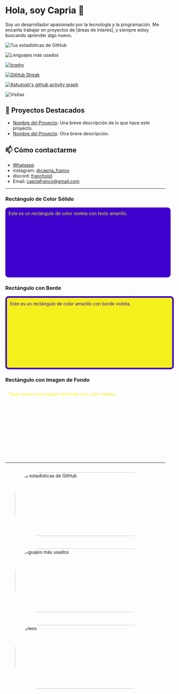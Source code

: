 # Hola, soy Capria 👋

Soy un desarrollador apasionado por la tecnología y la programación. Me encanta trabajar en proyectos de [áreas de interés], y siempre estoy buscando aprender algo nuevo.

![Tus estadísticas de GitHub](https://github-readme-stats.vercel.app/api?username=FranchoLol&show_icons=true&theme=radical&bg_color=3E00CC&title_color=F3F01D&text_color=F3F01D&icon_color=F3F01D&hide_border=true&border_radius=75&card_width=500&card_height=200)

![Lenguajes más usados](https://github-readme-stats.vercel.app/api/top-langs/?username=FranchoLol&layout=compact&theme=radical&bg_color=3E00CC&title_color=F3F01D&text_color=F3F01D&icon_color=F3F01D&hide_border=true&border_radius=75&card_width=500&card_height=200)

[![trophy](https://github-profile-trophy.vercel.app/?username=FranchoLol&theme=darkhub&column=3&row=1&margin-w=15&margin-h=15&no-bg=true&no-frame=true&border=2&border_color=F3F01D&border_radius=75&width=500&height=200)](https://github.com/ryo-ma/github-profile-trophy)

[![GitHub Streak](https://streak-stats.demolab.com?user=FranchoLol&theme=kacho-ga&hide_border=true&border_radius=75&locale=es&card_width=500&card_height=200&background=45%2C3E00CC%2C3E00CC%2C3E00CC&stroke=F3F01D&ring=F3F01D&fire=F3F01D&currStreakNum=F3F01D&sideNums=F3F01D&currStreakLabel=F3F01D&sideLabels=F3F01D&dates=F3F01D&excludeDaysLabel=F3F01D&text=000000)](https://git.io/streak-stats)

[![Ashutosh's github activity graph](https://github-readme-activity-graph.vercel.app/graph?username=FranchoLol&bg_color=F3F01D&color=3E00CC&line=3E00CC&point=3E00CC&area=true&hide_border=true)](https://github.com/ashutosh00710/github-readme-activity-graph)

![Visitas](https://visitor-badge.glitch.me/badge?page_id=FranchoLol.FranchoLol)


## 🚀 Proyectos Destacados
- [Nombre del Proyecto](link_al_proyecto): Una breve descripción de lo que hace este proyecto.
- [Nombre del Proyecto](link_al_proyecto): Otra breve descripción.

## 📫 Cómo contactarme
- [Whatsapp](https://wa.me/541124037768)
- instagram: [@capria_franco]([https://twitter.com/tu_usuario](https://www.instagram.com/capria_franco/))
- discord: [francholol](https://discord.gg/tgN5xtsz)
- Email: capriafranco@gmail.com

---

### Rectángulo de Color Sólido

<div style="background-color: #3E00CC; color: #F3F01D; padding: 10px; border-radius: 10px; width: 500px; height: 200px;">
  Este es un rectángulo de color violeta con texto amarillo.
</div>

### Rectángulo con Borde

<div style="background-color: #F3F01D; color: #3E00CC; padding: 10px; border: 5px solid #3E00CC; border-radius: 10px; width: 500px; height: 200px;">
  Este es un rectángulo de color amarillo con borde violeta.
</div>

### Rectángulo con Imagen de Fondo

<div style="background-image: url('https://via.placeholder.com/500x200/3E00CC/F3F01D'); color: #F3F01D; padding: 10px; border-radius: 10px; width: 500px; height: 200px;">
  Texto sobre una imagen de fondo con color violeta.
</div>


---

<div style="margin: 20px; padding: 10px; border-radius: 75px; overflow: hidden;">
    <img src="https://github-readme-stats.vercel.app/api?username=FranchoLol&show_icons=true&theme=radical&bg_color=3E00CC&title_color=F3F01D&text_color=F3F01D&icon_color=F3F01D&hide_border=true" width="500" height="200" alt="Tus estadísticas de GitHub" style="border-radius: 75px;">
</div>

<div style="margin: 20px; padding: 10px; border-radius: 75px; overflow: hidden;">
    <img src="https://github-readme-stats.vercel.app/api/top-langs/?username=FranchoLol&layout=compact&theme=radical&bg_color=3E00CC&title_color=F3F01D&text_color=F3F01D&icon_color=F3F01D&hide_border=true" width="500" height="200" alt="Lenguajes más usados" style="border-radius: 75px;">
</div>

<div style="margin: 20px; padding: 10px; border-radius: 75px; overflow: hidden;">
    <img src="https://github-profile-trophy.vercel.app/?username=FranchoLol&theme=darkhub&column=3&row=1&margin-w=15&margin-h=15&no-bg=true&no-frame=true&border=2&border_color=F3F01D&border_radius=75" width="500" height="200" alt="Trofeos" style="border-radius: 75px;">
</div>

